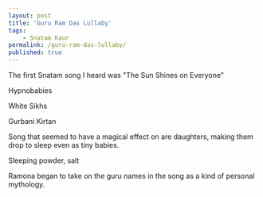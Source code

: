 ```yaml
---
layout: post
title: 'Guru Ram Das Lullaby'
tags:
    - Snatam Kaur
permalink: /guru-ram-das-lullaby/
published: true
---
```


The first Snatam song I heard was "The Sun Shines on Everyone"

Hypnobabies

White Sikhs

Gurbani Kirtan

Song that seemed to have a magical effect on are daughters, making them drop to sleep even as tiny babies.

Sleeping powder, salt

Ramona began to take on the guru names in the song as a kind of personal mythology.
